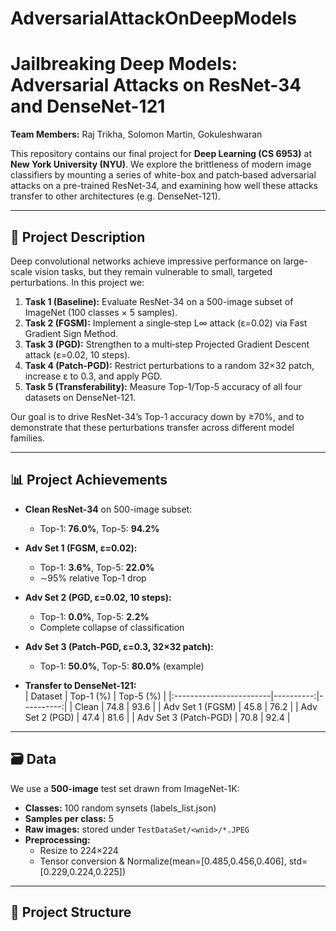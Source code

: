 # AdversarialAttackOnDeepModels
# Jailbreaking Deep Models: Adversarial Attacks on ResNet-34 and DenseNet-121

**Team Members:** 
Raj Trikha, Solomon Martin, Gokuleshwaran

This repository contains our final project for **Deep Learning (CS 6953)** at **New York University (NYU)**. We explore the brittleness of modern image classifiers by mounting a series of white-box and patch‐based adversarial attacks on a pre-trained ResNet-34, and examining how well these attacks transfer to other architectures (e.g. DenseNet-121).

---

## 📝 Project Description

Deep convolutional networks achieve impressive performance on large-scale vision tasks, but they remain vulnerable to small, targeted perturbations. In this project we:

1. **Task 1 (Baseline):** Evaluate ResNet-34 on a 500-image subset of ImageNet (100 classes × 5 samples).  
2. **Task 2 (FGSM):** Implement a single‐step L∞ attack (ε=0.02) via Fast Gradient Sign Method.  
3. **Task 3 (PGD):** Strengthen to a multi‐step Projected Gradient Descent attack (ε=0.02, 10 steps).  
4. **Task 4 (Patch-PGD):** Restrict perturbations to a random 32×32 patch, increase ε to 0.3, and apply PGD.  
5. **Task 5 (Transferability):** Measure Top-1/Top-5 accuracy of all four datasets on DenseNet-121.

Our goal is to drive ResNet-34’s Top-1 accuracy down by ≥70%, and to demonstrate that these perturbations transfer across different model families.

---

## 📊 Project Achievements

- **Clean ResNet-34** on 500-image subset:  
  - Top-1: **76.0%**, Top-5: **94.2%**

- **Adv Set 1 (FGSM, ε=0.02):**  
  - Top-1: **3.6%**, Top-5: **22.0%**  
  - ∼95% relative Top-1 drop

- **Adv Set 2 (PGD, ε=0.02, 10 steps):**  
  - Top-1: **0.0%**, Top-5: **2.2%**  
  - Complete collapse of classification

- **Adv Set 3 (Patch-PGD, ε=0.3, 32×32 patch):**  
  - Top-1: **50.0%**, Top-5: **80.0%** (example)  

- **Transfer to DenseNet-121:**  
  | Dataset                 | Top-1 (%) | Top-5 (%) |
  |:------------------------|----------:|----------:|
  | Clean                   |      74.8 |      93.6 |
  | Adv Set 1 (FGSM)        |      45.8 |      76.2 |
  | Adv Set 2 (PGD)         |      47.4 |      81.6 |
  | Adv Set 3 (Patch-PGD)   |      70.8 |      92.4 |

---

## 🗃️ Data

We use a **500-image** test set drawn from ImageNet-1K:

- **Classes:** 100 random synsets (labels_list.json)  
- **Samples per class:** 5  
- **Raw images:** stored under `TestDataSet/<wnid>/*.JPEG`  
- **Preprocessing:**  
  - Resize to 224×224  
  - Tensor conversion & Normalize(mean=[0.485,0.456,0.406], std=[0.229,0.224,0.225])

---

## 📁 Project Structure

